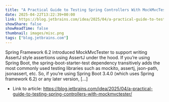 ```yaml
---
title: "A Practical Guide to Testing Spring Controllers With MockMvcTester"
date: 2025-04-22T13:22:39+00:00
link: https://blog.jetbrains.com/idea/2025/04/a-practical-guide-to-testing-spring-controllers-with-mockmvctester/
showShare: false
showReadTime: false
thumbnail: images/misc.png
tags: ["blog.jetbrains.com"]
---
```

Spring Framework 6.2 introduced MockMvcTester to support writing AssertJ style assertions using AssertJ under the hood. If you’re using Spring Boot, the spring-boot-starter-test dependency transitively adds the most commonly used testing libraries such as mockito, assertj, json-path, jsonassert, etc. So, if you’re using Spring Boot 3.4.0 (which uses Spring framework 6.2) or any later version, […]

- Link to article: https://blog.jetbrains.com/idea/2025/04/a-practical-guide-to-testing-spring-controllers-with-mockmvctester/
